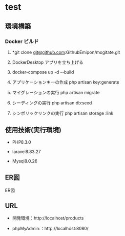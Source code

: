 # test


## 環境構築


### Docker ビルド


1. *git clone git@github.com:GithubEmipon/mogitate.git

2. DockerDesktop アプリを立ち上げる

3. docker-compose up -d --build

4. アプリケーションキーの作成
php artisan key:generate

5. マイグレーションの実行
php artisan migrate

6. シーディングの実行
php artisan db:seed

7. シンボリックリンクの実行
php artisan storage :link


## 使用技術(実行環境)


- PHP8.3.0

- laravel8.83.27

- Mysql8.0.26


## ER図
ER図
## URL

- 開発環境：http://localhost/products

- phpMyAdmin:：http://localhost:8080/
